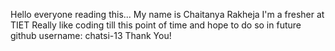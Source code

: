 Hello everyone reading this...
My name is Chaitanya Rakheja
I'm a fresher at TIET
Really like coding till this point of time and hope to do so in future
github username: chatsi-13
Thank You!
